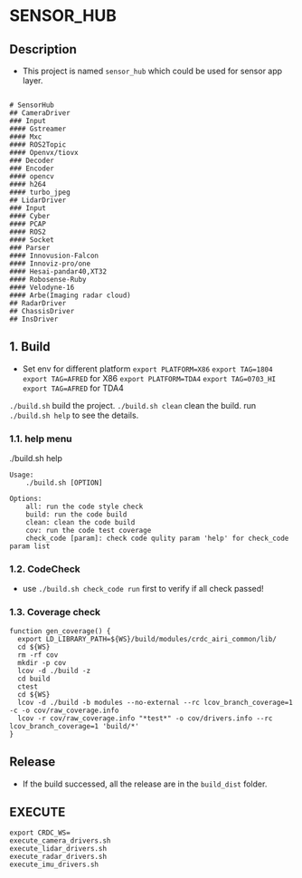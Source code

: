 # SENSOR_HUB

## Description

* This project is named `sensor_hub` which could be used for sensor app layer.

``` mindmap

# SensorHub
## CameraDriver
### Input
#### Gstreamer
#### Mxc
#### ROS2Topic
#### Openvx/tiovx 
### Decoder
### Encoder
#### opencv
#### h264
#### turbo_jpeg
## LidarDriver
### Input
#### Cyber
#### PCAP
#### ROS2
#### Socket
### Parser
#### Innovusion-Falcon
#### Innoviz-pro/one
#### Hesai-pandar40,XT32
#### Robosense-Ruby
#### Velodyne-16
#### Arbe(Imaging radar cloud)
## RadarDriver
## ChassisDriver
## InsDriver

```

## 1. Build

* Set env for different platform
`export PLATFORM=X86`  `export TAG=1804`  `export TAG=AFRED` for X86
`export PLATFORM=TDA4` `export TAG=0703_HI`  `export TAG=AFRED` for TDA4

`./build.sh` build the project.
`./build.sh clean` clean the build.
run `./build.sh help` to see the details.

### 1.1. help menu
./build.sh help

```
Usage:
    ./build.sh [OPTION]

Options:
    all: run the code style check
    build: run the code build
    clean: clean the code build
    cov: run the code test coverage
    check_code [param]: check code qulity param 'help' for check_code param list
```


### 1.2. CodeCheck
* use `./build.sh check_code run` first to verify if all check passed!

### 1.3. Coverage check
``` shell
function gen_coverage() {
  export LD_LIBRARY_PATH=${WS}/build/modules/crdc_airi_common/lib/
  cd ${WS}
  rm -rf cov
  mkdir -p cov
  lcov -d ./build -z
  cd build
  ctest
  cd ${WS}
  lcov -d ./build -b modules --no-external --rc lcov_branch_coverage=1  -c -o cov/raw_coverage.info
  lcov -r cov/raw_coverage.info "*test*" -o cov/drivers.info --rc lcov_branch_coverage=1 'build/*'
}
```

## Release
* If the build successed, all the release are in the `build_dist` folder.

## EXECUTE

``` shell
export CRDC_WS=
execute_camera_drivers.sh
execute_lidar_drivers.sh
execute_radar_drivers.sh
execute_imu_drivers.sh

```

